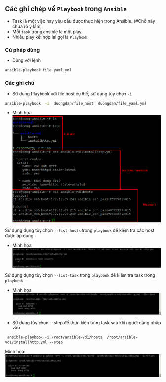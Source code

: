﻿## Các ghi chép về `Playbook` trong `Ansible`
- Task là một việc hay yêu cầu được thực hiện trong Ansible. (#Chỗ này chưa rõ ý lắm)
- Mỗi `task` trong ansible là một play
- Nhiều play kết hợp lại gọi là `Playbook`

### Cú pháp dùng
- Dùng với lệnh
```sh
ansible-playbook file_yaml.yml
```

### Các ghi chú
- Sử dụng Playbook với file host cụ thể, sử dụng tùy chọn `-i`
```sh
ansible-playbook  -i  duongdan/file_host  duongdan/file_yaml.yml
```
- Minh họa
![ansible-ping](images/ansible-playbook1.png)

Sử dụng dụng tùy chọn `--list-hosts` trong `playbook` để kiểm tra các host được áp dụng.
- Minh họa
![ansible-ping](images/ansible-playbook2.png)

Sử dụng dụng tùy chọn `--list-task` trong `playbook` để kiểm tra task trong `playbook`

- Minh họa
![ansible-ping](images/ansible-playbook3.png)

- Sử dụng tùy chọn --step để thực hiện từng task sau khi người dùng nhập vào
```
 ansible-playbook -i /root/ansible-vd1/hosts  /root/ansible-vd1/installhttp.yml --step
```
Minh họa:
![ansible-ping](images/ansible-playbook3.png)

